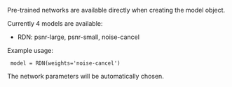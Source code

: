 Pre-trained networks are available directly when creating the model object.

Currently 4 models are available:
  - RDN: psnr-large, psnr-small, noise-cancel

Example usage:

  ``` model = RDN(weights='noise-cancel')```
  
The network parameters will be automatically chosen.
